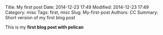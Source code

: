 Title: My first post
Date: 2014-12-23 17:49
Modified: 2014-12-23 17:49
Category: misc
Tags: first, misc
Slug: My-first-post
Authors: CC
Summary: Short version of my first blog post

This is my **first blog post with pelican**
